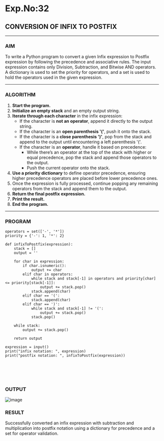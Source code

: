 # Exp.No:32  
## CONVERSION OF INFIX TO POSTFIX

---

### AIM  
To write a Python program to convert a given Infix expression to Postfix expression by following the precedence and associative rules. The input expression contains only Division, Subtraction, and Bitwise AND operators. A dictionary is used to set the priority for operators, and a set is used to hold the operators used in the given expression.

---

### ALGORITHM

1. **Start the program.**
2. **Initialize an empty stack** and an empty output string.
3. **Iterate through each character** in the infix expression:
   - If the character is **not an operator**, append it directly to the output string.
   - If the character is an **open parenthesis '('**, push it onto the stack.
   - If the character is a **close parenthesis ')'**, pop from the stack and append to the output until encountering a left parenthesis '('.
   - If the character is an **operator**, handle it based on precedence:
     - While there’s an operator at the top of the stack with higher or equal precedence, pop the stack and append those operators to the output.
     - Push the current operator onto the stack.
4. **Use a priority dictionary** to define operator precedence, ensuring higher precedence operators are placed before lower precedence ones.
5. Once the expression is fully processed, continue popping any remaining operators from the stack and append them to the output.
6. **Return the final postfix expression.**
7. **Print the result.**
8. **End the program.**

---

### PROGRAM

```
operators = set(['-', '*'])
priority = {'-': 1, '*': 2}

def infixToPostfix(expression):
    stack = []
    output = ''
    
    for char in expression:
        if char.isnumeric():
            output += char
        elif char in operators:
            while stack and stack[-1] in operators and priority[char] <= priority[stack[-1]]:
                output += stack.pop()
            stack.append(char)
        elif char == '(':
            stack.append(char)
        elif char == ')':
            while stack and stack[-1] != '(':
                output += stack.pop()
            stack.pop()
    
    while stack:
        output += stack.pop()
    
    return output

expression = input()
print("infix notation: ", expression)
print("postfix notation: ", infixToPostfix(expression))






```

### OUTPUT

![image](https://github.com/user-attachments/assets/4e36a54b-9e96-4834-981b-f1b8873a2593)


### RESULT
Successfully converted an infix expression with subtraction and multiplication into postfix notation using a dictionary for precedence and a set for operator validation.
